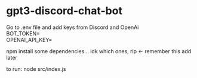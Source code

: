 # gpt3-discord-chat-bot

Go to .env file and add keys from Discord and OpenAi <br>
BOT_TOKEN= <br>
OPENAI_API_KEY=

npm install some dependencies... idk which ones, rip <- remember this add later

to run: node src/index.js 
